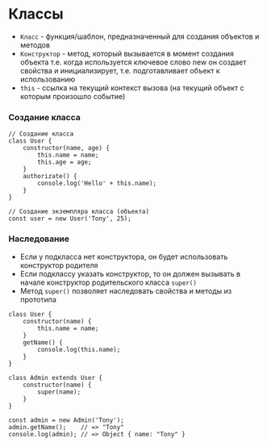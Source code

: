 # Классы


- `Класс` - функция/шаблон, предназначенный для создания объектов и методов
- `Конструктор` - метод, который вызывается в момент создания объекта т.е. когда используется ключевое слово new он создает свойства и инициализирует, т.е. подготавливает объект к использованию
- `this` - ссылка на текущий контекст вызова (на текущий объект с которым произошло событие)


<!-- xxxxxxxxxxxxxxxxxxxxxxxxxxxxxxxxxxxxxxxxxxxxxxxxxxxxxxx -->
### Создание класса
<!-- xxxxxxxxxxxxxxxxxxxxxxxxxxxxxxxxxxxxxxxxxxxxxxxxxxxxxxx -->
```js:no-line-numbers
// Создание класса
class User {
	constructor(name, age) {
		this.name = name;
		this.age = age;
	}
	authorizate() {
		console.log('Hello' + this.name);
	}
}

// Создание экземпляра класса (объекта)
const user = new User('Tony', 25); 
```

<!-- xxxxxxxxxxxxxxxxxxxxxxxxxxxxxxxxxxxxxxxxxxxxxxxxxxxxxxx -->
### Наследование
<!-- xxxxxxxxxxxxxxxxxxxxxxxxxxxxxxxxxxxxxxxxxxxxxxxxxxxxxxx -->

- Если у подкласса нет конструктора, он будет использовать конструктор родителя
- Если подклассу указать конструктор, то он должен вызывать в начале конструктор родительского класса `super()`
- Метод `super()` позволяет наследовать свойства и методы из прототипа


```js:no-line-numbers
class User {
	constructor(name) {
		this.name = name;
	}
	getName() {
		console.log(this.name);
	}
}

class Admin extends User {
	constructor(name) {
		super(name);
	}
}

const admin = new Admin('Tony');
admin.getName();    // => "Tony"
console.log(admin); // => Object { name: "Tony" }
```
